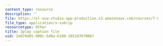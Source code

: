 ```yaml
---
content_type: resource
description: ''
file: https://ol-ocw-studio-app-production.s3.amazonaws.com/courses/7-01sc-fundamentals-of-biology-fall-2011/2e079d05980c5d8ab1891052d76700b7_QTb6YsxMbBY.vtt
file_type: application/x-subrip
resourcetype: Other
title: 3play caption file
uid: 2e079d05-980c-5d8a-b189-1052d76700b7
---
```

